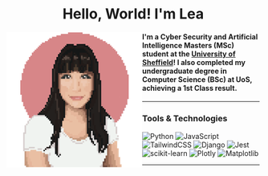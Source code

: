 <div align="center">
  <h1>Hello, World! I'm Lea</h1>
</div>

<!-- .·:*¨༺✧ *:･ﾟ✧* :･ﾟ✧&#9; 
&#9; ✧･ﾟ: *✧･ﾟ:* ✧༻¨*:·. -->

<img align="left" src="unnamed.png" width="270" style="margin-bottom: 50px;">
<h4>I'm a Cyber Security and Artificial Intelligence Masters (MSc) student at the <a href="https://www.sheffield.ac.uk">University of Sheffield</a>! I also completed my undergraduate degree in Computer Science (BSc) at UoS, achieving a 1st Class result.</h4>

<!--
<p>&nbsp 🥇 FDM EveryWoman, One to Watch 2022 Winner </p>
<p>&nbsp 🥈 National Cyber Awards, Cyber student of the Year 2021 finalist </p>
-->


<hr>

### Tools & Technologies

![Python](https://img.shields.io/badge/python-3670A0?style=for-the-badge&logo=python&logoColor=ffdd54)
![JavaScript](https://img.shields.io/badge/javascript-%23323330.svg?style=for-the-badge&logo=javascript&logoColor=%23F7DF1E)
![TailwindCSS](https://img.shields.io/badge/tailwindcss-%2338B2AC.svg?style=for-the-badge&logo=tailwind-css&logoColor=white)
![Django](https://img.shields.io/badge/django-%23092E20.svg?style=for-the-badge&logo=django&logoColor=white)
![Jest](https://img.shields.io/badge/-jest-%23C21325?style=for-the-badge&logo=jest&logoColor=white)
![scikit-learn](https://img.shields.io/badge/scikit--learn-%23F7931E.svg?style=for-the-badge&logo=scikit-learn&logoColor=white)
![Plotly](https://img.shields.io/badge/Plotly-%233F4F75.svg?style=for-the-badge&logo=plotly&logoColor=white)
![Matplotlib](https://img.shields.io/badge/Matplotlib-%23ffffff.svg?style=for-the-badge&logo=Matplotlib&logoColor=black)

<hr>

<!--START_SECTION:badges-->
<!--END_SECTION:badges-->
